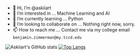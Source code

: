 - 👋 Hi, I’m @askiiart
- 👀 I’m interested in ... Machine Learning and AI
- 🌱 I’m currently learning ... Python
- 💞️ I’m looking to collaborate on ... Nothing right now, sorry.
- 📫 How to reach me ... Contact me via my college email `benjamin.zimmerman@my.tccd.edu`

![Askiiart's GitHub stats](https://github-readme-stats.vercel.app/api?username=askiiart&show_icons=true&theme=dark)
[![Top Langs](https://github-readme-stats.vercel.app/api/top-langs/?username=anuraghazra)](https://github.com/anuraghazra/github-readme-stats)

<!---
askiiart/askiiart is a ✨ special ✨ repository because its `README.md` (this file) appears on your GitHub profile.
You can click the Preview link to take a look at your changes.
--->
